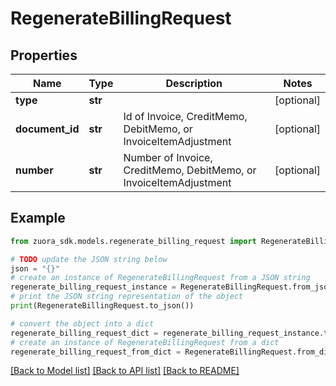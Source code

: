 # RegenerateBillingRequest


## Properties

Name | Type | Description | Notes
------------ | ------------- | ------------- | -------------
**type** | **str** |  | [optional] 
**document_id** | **str** | Id of Invoice, CreditMemo, DebitMemo, or InvoiceItemAdjustment  | [optional] 
**number** | **str** | Number of Invoice, CreditMemo, DebitMemo, or InvoiceItemAdjustment  | [optional] 

## Example

```python
from zuora_sdk.models.regenerate_billing_request import RegenerateBillingRequest

# TODO update the JSON string below
json = "{}"
# create an instance of RegenerateBillingRequest from a JSON string
regenerate_billing_request_instance = RegenerateBillingRequest.from_json(json)
# print the JSON string representation of the object
print(RegenerateBillingRequest.to_json())

# convert the object into a dict
regenerate_billing_request_dict = regenerate_billing_request_instance.to_dict()
# create an instance of RegenerateBillingRequest from a dict
regenerate_billing_request_from_dict = RegenerateBillingRequest.from_dict(regenerate_billing_request_dict)
```
[[Back to Model list]](../README.md#documentation-for-models) [[Back to API list]](../README.md#documentation-for-api-endpoints) [[Back to README]](../README.md)


